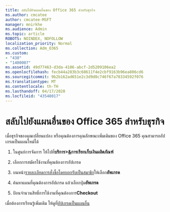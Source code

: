 ```yaml
---
title: สลับไปยังแผนอื่นของ Office 365 สําหรับธุรกิจ
ms.author: cmcatee
author: cmcatee-MSFT
manager: mnirkhe
ms.audience: Admin
ms.topic: article
ROBOTS: NOINDEX, NOFOLLOW
localization_priority: Normal
ms.collection: Adm_O365
ms.custom:
- "438"
- "1400007"
ms.assetid: 49d77463-d3da-4106-abcf-2d5209106ea2
ms.openlocfilehash: fecb44a283b3c68611f4e2cbf9163b96ea806cd6
ms.sourcegitcommit: 9b2b162ad651e2c3d9d0c746f67a78334592f076
ms.translationtype: MT
ms.contentlocale: th-TH
ms.lasthandoff: 04/17/2020
ms.locfileid: "43548017"
---
```

# <a name="switch-to-a-different-office-365-for-business-plan"></a>สลับไปยังแผนอื่นของ Office 365 สําหรับธุรกิจ

เมื่อธุรกิจของคุณเปลี่ยนแปลง หรือคุณต้องการคุณลักษณะเพิ่มเติมของ Office 365 คุณสามารถอัปเกรดเป็นแผนใหม่ได้
  
1. ในศูนย์การจัดการ ให้ไปที่**บริการ\>[&](https://go.microsoft.com/fwlink/p/?linkid=842054)การเรียกเก็บเงินผลิตภัณฑ์**

2. เลือกการสมัครใช้งานที่คุณต้องการอัปเกรด

3. บนหน้า[รายละเอียดการสั่งซื้อโดยบอกรับเป็นสมาชิก](https://admin.microsoft.com/AdminPortal/Home#/subscriptions/webdirect%252F0dbaa202-d590-4529-98c2-a5e2ebaac702)ให้เลือก**อัพเกรด**

4. ค้นหาแผนที่คุณต้องการอัปเกรด แล้วเลือกปุ่ม**อัพเกรด**

5. ป้อนจํานวนสิทธิ์การใช้งานที่คุณต้องการ**Checkout**

เมื่อต้องการเรียนรู้เพิ่มเติม ให้ดูที่[อัปเกรดเป็นแผนอื่น](https://docs.microsoft.com/office365/admin/subscriptions-and-billing/upgrade-to-different-plan)
